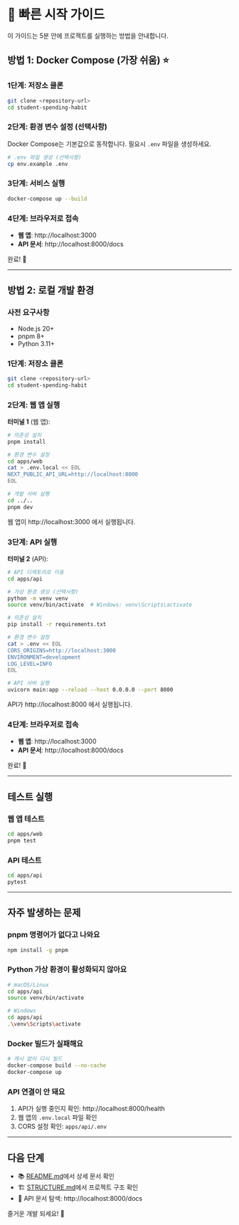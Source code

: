 # 🚀 빠른 시작 가이드

이 가이드는 5분 안에 프로젝트를 실행하는 방법을 안내합니다.

## 방법 1: Docker Compose (가장 쉬움) ⭐

### 1단계: 저장소 클론

```bash
git clone <repository-url>
cd student-spending-habit
```

### 2단계: 환경 변수 설정 (선택사항)

Docker Compose는 기본값으로 동작합니다. 필요시 `.env` 파일을 생성하세요.

```bash
# .env 파일 생성 (선택사항)
cp env.example .env
```

### 3단계: 서비스 실행

```bash
docker-compose up --build
```

### 4단계: 브라우저로 접속

- **웹 앱**: http://localhost:3000
- **API 문서**: http://localhost:8000/docs

완료! 🎉

---

## 방법 2: 로컬 개발 환경

### 사전 요구사항

- Node.js 20+
- pnpm 8+
- Python 3.11+

### 1단계: 저장소 클론

```bash
git clone <repository-url>
cd student-spending-habit
```

### 2단계: 웹 앱 실행

**터미널 1** (웹 앱):

```bash
# 의존성 설치
pnpm install

# 환경 변수 설정
cd apps/web
cat > .env.local << EOL
NEXT_PUBLIC_API_URL=http://localhost:8000
EOL

# 개발 서버 실행
cd ../..
pnpm dev
```

웹 앱이 http://localhost:3000 에서 실행됩니다.

### 3단계: API 실행

**터미널 2** (API):

```bash
# API 디렉토리로 이동
cd apps/api

# 가상 환경 생성 (선택사항)
python -m venv venv
source venv/bin/activate  # Windows: venv\Scripts\activate

# 의존성 설치
pip install -r requirements.txt

# 환경 변수 설정
cat > .env << EOL
CORS_ORIGINS=http://localhost:3000
ENVIRONMENT=development
LOG_LEVEL=INFO
EOL

# API 서버 실행
uvicorn main:app --reload --host 0.0.0.0 --port 8000
```

API가 http://localhost:8000 에서 실행됩니다.

### 4단계: 브라우저로 접속

- **웹 앱**: http://localhost:3000
- **API 문서**: http://localhost:8000/docs

완료! 🎉

---

## 테스트 실행

### 웹 앱 테스트

```bash
cd apps/web
pnpm test
```

### API 테스트

```bash
cd apps/api
pytest
```

---

## 자주 발생하는 문제

### pnpm 명령어가 없다고 나와요

```bash
npm install -g pnpm
```

### Python 가상 환경이 활성화되지 않아요

```bash
# macOS/Linux
cd apps/api
source venv/bin/activate

# Windows
cd apps/api
.\venv\Scripts\activate
```

### Docker 빌드가 실패해요

```bash
# 캐시 없이 다시 빌드
docker-compose build --no-cache
docker-compose up
```

### API 연결이 안 돼요

1. API가 실행 중인지 확인: http://localhost:8000/health
2. 웹 앱의 `.env.local` 파일 확인
3. CORS 설정 확인: `apps/api/.env`

---

## 다음 단계

- 📚 [README.md](./README.md)에서 상세 문서 확인
- 🏗️ [STRUCTURE.md](./STRUCTURE.md)에서 프로젝트 구조 확인
- 📖 API 문서 탐색: http://localhost:8000/docs

즐거운 개발 되세요! 🚀

